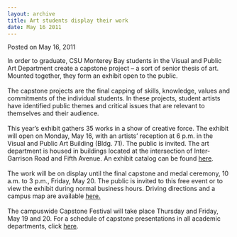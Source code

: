 ```yaml
---
layout: archive
title: Art students display their work
date: May 16 2011
---
```





<span class="date">Posted on May 16, 2011    </span>
<p>In order to graduate, CSU Monterey Bay students in the Visual
and Public Art Department create a capstone project &#x2013; a sort of
senior thesis of art. Mounted together, they form an exhibit open
to the public.<br>
<br>
The capstone projects are the final capping of skills, knowledge,
values and commitments of the individual students. In these
projects, student artists have identified public themes and
critical issues that are relevant to themselves and their
audience.<br>
<br>
This year&#x2019;s exhibit gathers 35 works in a show of creative force.
The exhibit will open on Monday, May 16, with an artists&#x2019; reception
at 6 p.m. in the Visual and Public Art Building (Bldg. 71). The
public is invited. The art department is housed in buildings
located at the intersection of Inter-Garrison Road and Fifth
Avenue. An exhibit catalog can be found <a href="http://vpa2.csumb.edu/capstone/capstone2011/" rel="nofollow">here</a>.<br>
<br>
The work will be on display until the final capstone and medal
ceremony, 10 a.m. to 3 p.m., Friday, May 20. The public is invited
to this free event or to view the exhibit during normal business
hours. Driving directions and a campus map are available <a href="http://csumb.edu/map" rel="nofollow">here.</a><br>
<br>
The campuswide Capstone Festival will take place Thursday and
Friday, May 19 and 20. For a schedule of capstone presentations in
all academic departments, click <a href="http://csumb.edu/capstone" rel="nofollow">here</a>.<br>
&#xA0;</br></br></br></br></br></br></br></br></br></p>





